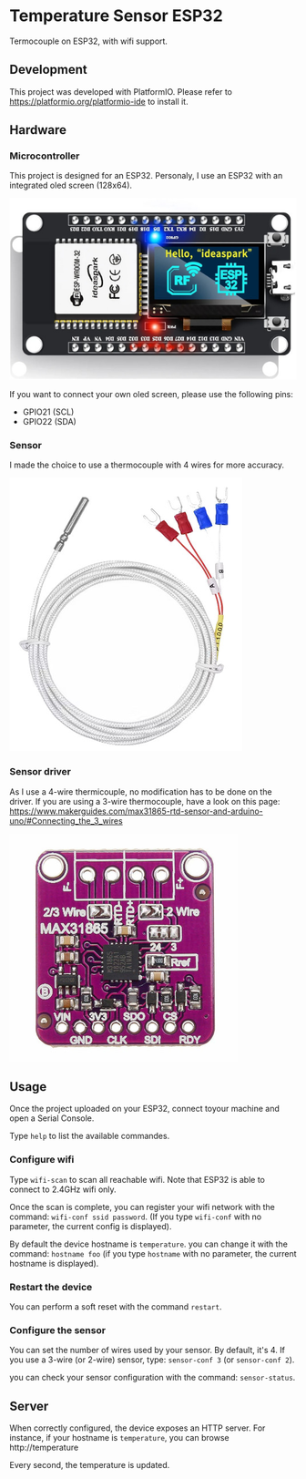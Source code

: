 # Temperature Sensor ESP32

Termocouple on ESP32, with wifi support.

## Development

This project was developed with PlatformIO. Please refer to https://platformio.org/platformio-ide to install it.

## Hardware

### Microcontroller

This project is designed for an ESP32. Personaly, I use an ESP32 with an integrated oled screen (128x64).

![ESP32 with oled screen](pics/esp32.jpg "ESP32")

If you want to connect your own oled screen, please use the following pins:
- GPIO21 (SCL)
- GPIO22 (SDA)

### Sensor

I made the choice to use a thermocouple with 4 wires for more accuracy.

![thermocouple](pics/pt1000.jpg "PT1000")

### Sensor driver

As I use a 4-wire thermicouple, no modification has to be done on the driver. If you are using a 3-wire thermocouple, have a look on this page: https://www.makerguides.com/max31865-rtd-sensor-and-arduino-uno/#Connecting_the_3_wires

![thermocouple driver](pics/max31865.jpg "MAX31864")

## Usage

Once the project uploaded on your ESP32, connect toyour machine and open a Serial Console.

Type `help` to list the available commandes.

### Configure wifi

Type `wifi-scan` to scan all reachable wifi. Note that ESP32 is able to connect to 2.4GHz wifi only.

Once the scan is complete, you can register your wifi network with the command: `wifi-conf ssid password`. (If you type `wifi-conf` with no parameter, the current config is displayed).

By default the device hostname is `temperature`. you can change it with the command: `hostname foo` (if you type `hostname` with no parameter, the current hostname is displayed).

### Restart the device

You can perform a soft reset with the command `restart`.

### Configure the sensor

You can set the number of wires used by your sensor. By default, it's 4. If you use a 3-wire (or 2-wire) sensor, type: `sensor-conf 3` (or `sensor-conf 2`).

you can check your sensor configuration with the command: `sensor-status`.

## Server

When correctly configured, the device exposes an HTTP server. For instance, if your hostname is `temperature`, you can browse http://temperature

Every second, the temperature is updated.